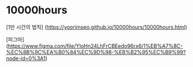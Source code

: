 # 10000hours
[1만 시간의 법칙] (https://yoorimseo.github.io/10000hours/10000hours.html)

[피그마] (https://www.figma.com/file/YIoHn24LhFrCBEedo96rx6/1%EB%A7%8C-%EC%8B%9C%EA%B0%84%EC%9D%98-%EB%B2%95%EC%B9%99?node-id=0%3A1)
